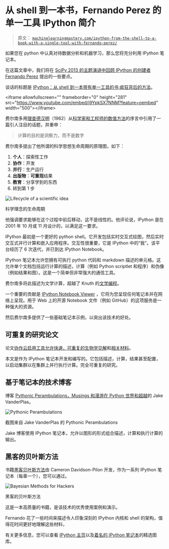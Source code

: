 # 从 shell 到一本书，Fernando Perez 的单一工具 IPython 简介

> 原文： [`machinelearningmastery.com/ipython-from-the-shell-to-a-book-with-a-single-tool-with-fernando-perez/`](https://machinelearningmastery.com/ipython-from-the-shell-to-a-book-with-a-single-tool-with-fernando-perez/)

如果您在 python 中认真对待数据分析和机器学习，那么您将充分利用 IPython 笔记本。

在这篇文章中，我们将在 [SciPy 2013 的主题演讲中回顾 IPython 的创建者](http://conference.scipy.org/scipy2013/) [Fernando Perez](http://fperez.org/) 提出的一些要点。

谈话的标题是 [IPython：从 shell 到一本带有单一工具的书;疯狂背后的方法](https://conference.scipy.org/scipy2013/presentation_detail.php?id=191)。

&lt;iframe allowfullscreen="" frameborder="0" height="281" src="https://www.youtube.com/embed/j9YpkSX7NNM?feature=oembed" width="500"&gt;&lt;/iframe&gt;

费尔南多用[理查德汉明](http://en.wikipedia.org/wiki/Richard_Hamming)（1962）从[科学家和工程师的数值方法](http://www.amazon.com/dp/0486652416?tag=inspiredalgor-20)的序言中引用了一篇引人注目的话题，并重申：

> 计算的目的是洞察力，而不是数字

费尔南多提出了他所谓的科学思想生命周期的原理图，如下：

1.  **个人**：探索性工作
2.  **协作**：开发
3.  **并行**：生产运行
4.  **出版物**：**可重现**结果
5.  **教育**：分享学到的东西
6.  转到第 1 步

![Lifecycle of a scientific idea](https://3qeqpr26caki16dnhd19sv6by6v-wpengine.netdna-ssl.com/wp-content/uploads/2014/04/schematic.png)

科学理念的生命周期

他强调要求能够在这个过程中前后移动，这不是线性的。他评论说，IPython 是在 2001 年 10 月或 11 月设计的，以满足这一要求。

IPython 最初是一个更好的 python shell。它开发包括实时交互式绘图，然后实时交互式并行计算和嵌入应用程序。交互性很重要，它是 IPython 中的“我”。该平台经历了 6 次迭代，并已到达 IPython Notebook。

IPython 笔记本允许您拥有可执行 python 代码和 markdown 描述的单元格。这允许单个文档包括运行计算的描述，计算（例如 Python scriptlet 和程序）和伪像（例如结果和图）。这是一个简单但非常强大的通信工具。

费尔南多将此描述为文学计算，超越了 Knuth 的[文学编程](http://en.wikipedia.org/wiki/Literate_programming)。

一个重要的贡献是 [IPython Notebook Viewer](http://nbviewer.ipython.org/) ，它将为您呈现任何笔记本并在网络上呈现。用于 Web 上的开源 Notebook 文件（例如 GitHub）的这项服务是一种强大的资源。

然后费尔南多提供了一些基础笔记本示例，以突出该技术的好处。

## 可重复的研究论文

论文[协作云启用工具允许快速，可重复的生物学见解](http://www.nature.com/ismej/journal/v7/n3/full/ismej2012123a.html)和[相关材料](http://qiime.org/home_static/nih-cloud-apr2012/)。

本文是作为 IPython 笔记本开发和编写的。它包括描述，计算，结果甚至配置，以启动集群以在集群上并行执行计算。完全可重复的研究。

## 基于笔记本的技术博客

博客 [Pythonic Perambulations，Musings 和漫游在 Python 世界和超越](http://jakevdp.github.io/)的 Jake VanderPlas。

![Pythonic Perambulations](https://3qeqpr26caki16dnhd19sv6by6v-wpengine.netdna-ssl.com/wp-content/uploads/2014/04/blog.png)

截图来自 Jake VanderPlas 的 Pythonic Perambulations

Jake 博客使用 IPython 笔记本，允许以图形的形式组合描述，计算和执行计算的输出。

## 黑客的贝叶斯方法

书籍[黑客贝叶斯方法](https://github.com/CamDavidsonPilon/Probabilistic-Programming-and-Bayesian-Methods-for-Hackers)由 Cameron Davidson-Pilon 开发，作为一系列 IPython 笔记本（每章一个），您可以通过。

![Bayesian Methods for Hackers](https://3qeqpr26caki16dnhd19sv6by6v-wpengine.netdna-ssl.com/wp-content/uploads/2014/04/Bayesian-Methods-for-Hackers.png)

黑客的贝叶斯方法

这是一本高质量的书籍，是该技术的优秀使用案例和演示。

Fernando 花了一些时间来描述令人印象深刻的 IPython 内核和 shell 的架构，值得花时间更好地理解这些材料，

有关更多信息，您可以查看 [IPython 主页](http://ipython.org/)以及[着名的 IPython 笔记本](https://github.com/ipython/ipython/wiki/A-gallery-of-interesting-IPython-Notebooks)的精选图库。